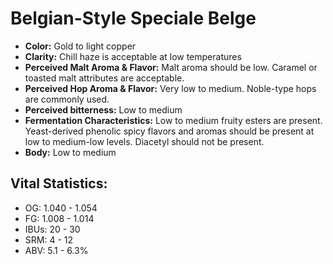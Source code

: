 # Belgian-Style Speciale Belge

- **Color:** Gold to light copper
- **Clarity:** Chill haze is acceptable at low temperatures
- **Perceived Malt Aroma & Flavor:** Malt aroma should be low. Caramel or toasted malt attributes are acceptable.
- **Perceived Hop Aroma & Flavor:** Very low to medium. Noble-type hops are commonly used.
- **Perceived bitterness:** Low to medium
- **Fermentation Characteristics:** Low to medium fruity esters are present. Yeast-derived phenolic spicy flavors and aromas should be present at low to medium-low levels. Diacetyl should not be present.
- **Body:** Low to medium

## Vital Statistics:

- OG: 1.040 - 1.054
- FG: 1.008 - 1.014
- IBUs: 20 - 30
- SRM: 4 - 12
- ABV: 5.1 - 6.3% 
